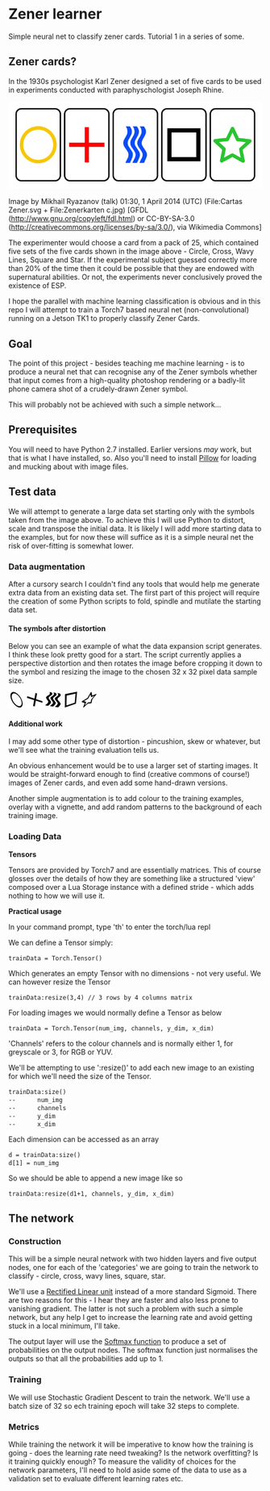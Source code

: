 # Zener learner
Simple neural net to classify zener cards. Tutorial 1 in a series of some.

## Zener cards?
In the 1930s psychologist Karl Zener designed a set of five cards to be used in experiments conducted with paraphyschologist Joseph Rhine.

![Zener Cards Image - Circle, Cross, Wavy Lines, Square, Star](https://github.com/mlennox/1-tk1-torch-zener-learner/blob/master/data/Zener_cards_color.svg.png)

Image by Mikhail Ryazanov (talk) 01:30, 1 April 2014 (UTC) (File:Cartas Zener.svg + File:Zenerkarten c.jpg) [GFDL (http://www.gnu.org/copyleft/fdl.html) or CC-BY-SA-3.0 (http://creativecommons.org/licenses/by-sa/3.0/), via Wikimedia Commons]

The experimenter would choose a card from a pack of 25, which contained five sets of the five cards shown in the image above - Circle, Cross, Wavy Lines, Square and Star. If the experimental subject guessed correctly more than 20% of the time then it could be possible that they are endowed with supernatural abilities. Or not, the experiments never conclusively proved the existence of ESP.

I hope the parallel with machine learning classification is obvious and in this repo I will attempt to train a Torch7 based neural net (non-convolutional) running on a Jetson TK1 to properly classify Zener Cards.

## Goal
The point of this project - besides teaching me machine learning - is to produce a neural net that can recognise any of the Zener symbols whether that input comes from a high-quality photoshop rendering or a badly-lit phone camera shot of a crudely-drawn Zener symbol.

This will probably not be achieved with such a simple network...

## Prerequisites
You will need to have Python 2.7 installed. Earlier versions *may* work, but that is what I have installed, so. Also you'll need to install [Pillow](https://pillow.readthedocs.io/en/3.0.0/installation.html) for loading and mucking about with image files.

## Test data
We will attempt to generate a large data set starting only with the symbols taken from the image above.
To achieve this I will use Python to distort, scale and transpose the initial data.
It is likely I will add more starting data to the examples, but for now these will suffice as it is a simple neural net the risk of over-fitting is somewhat lower.

### Data augmentation
After a cursory search I couldn't find any tools that would help me generate extra data from an existing data set. The first part of this project will require the creation of some Python scripts to fold, spindle and mutilate the starting data set.

#### The symbols after distortion
Below you can see an example of what the data expansion script generates. I think these look pretty good for a start. The script currently applies a perspective distortion and then rotates the image before cropping it down to the symbol and resizing the image to the chosen 32 x 32 pixel data sample size.

![Circle](https://github.com/mlennox/1-tk1-torch-zener-learner/blob/master/content/circle7.png)
![Cross](https://github.com/mlennox/1-tk1-torch-zener-learner/blob/master/content/cross1.png)
![Wavy](https://github.com/mlennox/1-tk1-torch-zener-learner/blob/master/content/wavy9.png)
![Square](https://github.com/mlennox/1-tk1-torch-zener-learner/blob/master/content/square6.png)
![Star](https://github.com/mlennox/1-tk1-torch-zener-learner/blob/master/content/star8.png)

#### Additional work
I may add some other type of distortion - pincushion, skew or whatever, but we'll see what the training evaluation tells us.

An obvious enhancement would be to use a larger set of starting images. It would be straight-forward enough to find (creative commons of course!) images of Zener cards, and even add some hand-drawn versions. 

Another simple augmentation is to add colour to the training examples, overlay with a vignette, and add random patterns to the background of each training image.

### Loading Data

**Tensors**

Tensors are provided by Torch7 and are essentially matrices. This of course glosses over the details of how they are something like a structured 'view' composed over a Lua Storage instance with a defined stride - which adds nothing to how we will use it.

**Practical usage**

In your command prompt, type 'th' to enter the torch/lua repl

We can define a Tensor simply:

    trainData = Torch.Tensor()
    
Which generates an empty Tensor with no dimensions - not very useful. We can however resize the Tensor

    trainData:resize(3,4) // 3 rows by 4 columns matrix 

For loading images we would normally define a Tensor as below

    trainData = Torch.Tensor(num_img, channels, y_dim, x_dim)
    
'Channels' refers to the colour channels and is normally either 1, for greyscale or 3, for RGB or YUV.
    
We'll be attempting to use ':resize()' to add each new image to an existing for which we'll need the size of the Tensor. 
 
    trainData:size()
    --      num_img
    --      channels
    --      y_dim
    --      x_dim

Each dimension can be accessed as an array

    d = trainData:size()
    d[1] = num_img
    
So we should be able to append a new image like so

    trainData:resize(d1+1, channels, y_dim, x_dim)




## The network
### Construction
This will be a simple neural network with two hidden layers and five output nodes, one for each of the 'categories' we are going to train the network to classify - circle, cross, wavy lines, square, star.

We'll use a [Rectified Linear unit](https://en.wikipedia.org/wiki/Rectifier_(neural_networks)) instead of a more standard Sigmoid. There are two reasons for this - I hear they are faster and also less prone to vanishing gradient. The latter is not such a problem with such a simple network, but any help I get to increase the learning rate and avoid getting stuck in a local minimum, I'll take.

The output layer will use the [Softmax function](https://en.wikipedia.org/wiki/Softmax_function) to produce a set of probabilities on the output nodes. The softmax function just normalises the outputs so that all the probabilities add up to 1. 

### Training
We will use Stochastic Gradient Descent to train the network. We'll use a batch size of 32 so ech training epoch will take 32 steps to complete.



### Metrics
While training the network it will be imperative to know how the training is going - does the learning rate need tweaking? Is the network overfitting? Is it training quickly enough?
To measure the validity of choices for the network parameters, I'll need to hold aside some of the data to use as a validation set to evaluate different learning rates etc.
